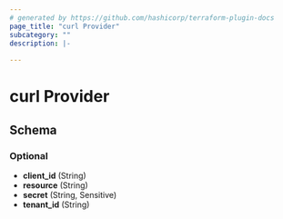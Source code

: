 ```yaml
---
# generated by https://github.com/hashicorp/terraform-plugin-docs
page_title: "curl Provider"
subcategory: ""
description: |-
  
---
```


# curl Provider





<!-- schema generated by tfplugindocs -->
## Schema

### Optional

- **client_id** (String)
- **resource** (String)
- **secret** (String, Sensitive)
- **tenant_id** (String)
